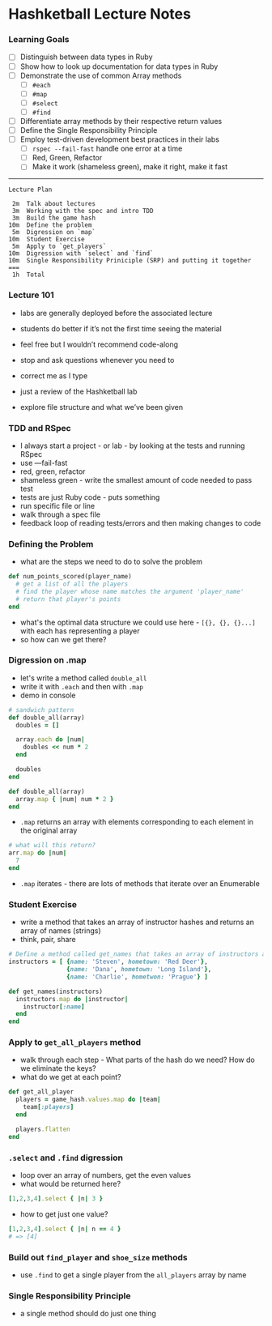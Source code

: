 # Hashketball Lecture Notes

### Learning Goals

* [ ] Distinguish between data types in Ruby
* [ ] Show how to look up documentation for data types in Ruby
* [ ] Demonstrate the use of common Array methods
  * [ ] `#each`
  * [ ] `#map`
  * [ ] `#select`
  * [ ] `#find`
* [ ] Differentiate array methods by their respective return values
* [ ] Define the Single Responsibility Principle
* [ ] Employ test-driven development best practices in their labs
  * [ ] `rspec --fail-fast` handle one error at a time
  * [ ] Red, Green, Refactor
  * [ ] Make it work (shameless green), make it right, make it fast

--------------------------

```text
Lecture Plan

 2m  Talk about lectures
 3m  Working with the spec and intro TDD
 3m  Build the game hash
10m  Define the problem
 5m  Digression on `map`
10m  Student Exercise
 5m  Apply to `get_players`
10m  Digression with `select` and `find`
10m  Single Responsibility Priniciple (SRP) and putting it together
===
 1h  Total 
```

### Lecture 101

* labs are generally deployed before the associated lecture
* students do better if it’s not the first time seeing the material
* feel free but I wouldn’t recommend code-along
* stop and ask questions whenever you need to
* correct me as I type

* just a review of the Hashketball lab
* explore file structure and what we’ve been given


### TDD and RSpec

* I always start a project - or lab - by looking at the tests and running RSpec
* use —fail-fast
* red, green, refactor
* shameless green - write the smallest amount of code needed to pass test
* tests are just Ruby code - puts something
* run specific file or line
* walk through a spec file
* feedback loop of reading tests/errors and then making changes to code

### Defining the Problem

* what are the steps we need to do to solve the problem

```ruby
def num_points_scored(player_name)
  # get a list of all the players
  # find the player whose name matches the argument 'player_name'
  # return that player's points
end
```

* what's the optimal data structure we could use here - `[{}, {}, {}...]` with each has representing a player
* so how can we get there?

### Digression on .map

* let's write a method called `double_all` 
* write it with `.each` and then with `.map`
* demo in console

```ruby
# sandwich pattern
def double_all(array)
  doubles = []

  array.each do |num|
    doubles << num * 2
  end

  doubles
end
```

```ruby
def double_all(array)
  array.map { |num| num * 2 }
end
```

* `.map` returns an array with elements corresponding to each element in the original array

```ruby
# what will this return?
arr.map do |num|
  7
end
```

* `.map` iterates - there are lots of methods that iterate over an Enumerable

### Student Exercise

* write a method that takes an array of instructor hashes and returns an array of names (strings)
* think, pair, share

```ruby
# Define a method called get_names that takes an array of instructors and returns just their names
instructors = [ {name: 'Steven', hometown: 'Red Deer'}, 
                {name: 'Dana', hometown: 'Long Island'}, 
                {name: 'Charlie', hometwon: 'Prague'} ]

def get_names(instructors)
  instructors.map do |instructor|
    instructor[:name]
  end
end
```

### Apply to `get_all_players` method

* walk through each step - What parts of the hash do we need? How do we eliminate the keys?
* what do we get at each point?

```ruby
def get_all_player
  players = game_hash.values.map do |team|
    team[:players]
  end

  players.flatten
end
```

### `.select` and `.find` digression

* loop over an array of numbers, get the even values
* what would be returned here?

```ruby
[1,2,3,4].select { |n| 3 }
```

* how to get just one value?

```ruby
[1,2,3,4].select { |n| n == 4 }
# => [4]
```

### Build out `find_player` and `shoe_size` methods

* use `.find` to get a single player from the `all_players` array by name

### Single Responsibility Principle

* a single method should do just one thing